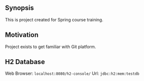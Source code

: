 ## Synopsis

This is project created for Spring course training.

[comment]: <> (## Code Example)

[comment]: <> (Show what the library does as concisely as possible, developers should be able to figure out **how** your project solves their problem by looking at the code example. Make sure the API you are showing off is obvious, and that your code is short and concise.)

## Motivation

Project exists to get familiar with Git platform.

[comment]: <> (## Installation)

[comment]: <> (Provide code examples and explanations of how to get the project.)

[comment]: <> (## API Reference)

[comment]: <> (Depending on the size of the project, if it is small and simple enough the reference docs can be added to the README. For medium size to larger projects it is important to at least provide a link to where the API reference docs live.)

[comment]: <> (## Tests)

[comment]: <> (Describe and show how to run the tests with code examples.)

[comment]: <> (## Contributors)

[comment]: <> (Let people know how they can dive into the project, include important links to things like issue trackers, irc, twitter accounts if applicable.)

[comment]: <> (## License)

[comment]: <> (A short snippet describing the license &#40;MIT, Apache, etc.&#41;)

## H2 Database

Web Browser: ```localhost:8080/h2-console/```
Url: ```jdbc:h2:mem:testdb```
